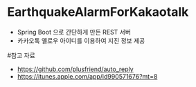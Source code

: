 # EarthquakeAlarmForKakaotalk
- Spring Boot 으로 간단하게 만든 REST 서버
- 카카오톡 옐로우 아이디를 이용하여 지진 정보 제공
 
 
 #참고 자료
- https://github.com/plusfriend/auto_reply
- https://itunes.apple.com/app/id990571676?mt=8


